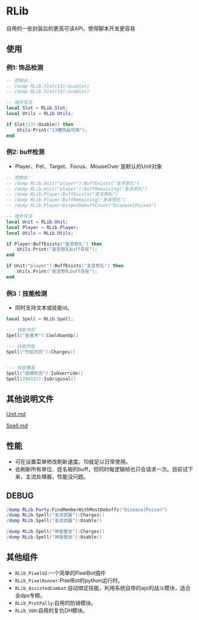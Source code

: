 # RLib

自用的一些封装后的更高可读API，使得脚本开发更容易


## 使用

### 例1: 饰品检测

``` lua
-- 控制台：
-- /dump RLib.Slot(13):Usable()
-- /dump RLib.Slot(14):Usable()

-- 插件写法
local Slot = RLib.Slot;
local Utils = RLib.Utils;

if Slot(13):Usable() then
    Utils.Print("13槽饰品可用");
end

```

### 例2: buff检测

* Player、Pet、Target、Focus、MouseOver 是默认的Unit对象

``` lua
-- 控制台：
-- /dump RLib.Unit("player"):BuffExists("圣言祭礼")
-- /dump RLib.Unit("player"):BuffRemaining("圣言祭礼")
-- /dump RLib.Player:BuffExists("圣言祭礼")
-- /dump RLib.Player:BuffRemaining("圣言祭礼")
-- /dump RLib.Player:DispelDebuffCount("Disease|Poison")

-- 插件写法
local Unit = RLib.Unit;
local Player = RLib.Player;
local Utils = RLib.Utils;

if Player:BuffExists("圣言祭礼") then
    Utils.Print("圣言祭礼buff存在");
end

if Unit("player"):BuffExists("圣言祭礼") then
    Utils.Print("圣言祭礼buff存在");
end

```

### 例3：技能检测

- 同时支持文本或技能id。

``` lua
local Spell = RLib.Spell;

--- 技能冷却
Spell("圣盾术"):CooldownUp()

--- 技能充能
Spell("烈焰咒符"):Charges()


--- 技能覆盖
Spell("投掷利刃"):IsOverride()
Spell(204157):IsOriginal()

```

## 其他说明文件

[Unit.md](doc/Unit.md)

[Spell.md](doc/Spell.md)




## 性能

- 可在设置菜单修改刷新速度。10就足以日常使用。
- 会刷新所有单位、姓名板的buff，但同时每逻辑帧也只会请求一次。目前试下来，主流处理器，性能没问题。



## DEBUG

```lua
/dump RLib.Party:FindMemberWithMostDebuffs("Disease|Poison")
/dump RLib.Spell("圣洁武器"):Charges()
/dump RLib.Spell("圣洁武器"):Usable()

/dump RLib.Spell("神圣壁垒"):Charges()
/dump RLib.Spell("神圣壁垒"):Usable()
```



## 其他组件

- `RLib_PixelUI`:一个简单的PixelBot插件
- `RLib_PixelRunner`:PixelBot的python运行时。
- `RLib_AssistedCombat`:自动绑定技能，利用系统自带的api的战斗模块，适合全dps专精。
- `RLib_ProtPally`:自用的防骑模块。
- `RLib_VDH`:自用的复仇DH模块。